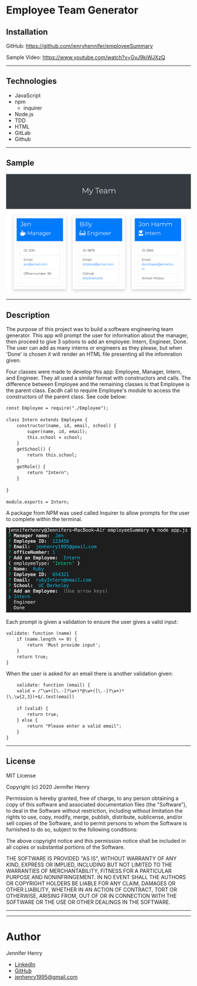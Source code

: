 # Employee Team Generator


## Installation

GitHub: https://github.com/jenryhennifer/employeeSummary

Sample Video:  https://www.youtube.com/watch?v=GvJ9kiWJXzQ


<hr />


## Technologies

* JavaScript
* npm
    * inquirer
* Node.js
* TDD
* HTML
* GitLab 
* Github

<hr />

## Sample

![sample image](assets/htmlsample.png)

<hr />

## Description

The purpose of this project was to build a software engineering team generator. This app will prompt the user for information about the manager, then proceed to give 3 options to add an employee: Intern, Engineer, Done. The user can add as many interns or engineers as they please, but when 'Done' is chosen it will render an HTML file presenting all the infomration given. 

Four classes were made to develop this app: Employee, Manager, Intern, and Engineer. They all used a similar format with constructors and calls. The difference between Employee and the remaining classes is that Employee is the parent class. Eacdh call to require Employee's module to access the constructors of the parent class. See code below:

```
const Employee = require("./Employee");

class Intern extends Employee {
    constructor(name, id, email, school) {
        super(name, id, email);
        this.school = school;
    }
    getSchool() {
        return this.school;
    }
    getRole() {
        return "Intern";
    }

}

module.exports = Intern;
```

A package from NPM was used called Inquirer to allow prompts for the user to complete within the terminal. 

![input example](assets/sampleImg.png)

Each prompt is given a validation to ensure the user gives a valid input:
```
validate: function (name) {
    if (name.length <= 0) {
        return 'Must provide input';
    }
    return true;
}
```
When the user is asked for an email there is another validation given:
```
    validate: function (email) {
    valid = /^\w+([\.-]?\w+)*@\w+([\.-]?\w+)*(\.\w{2,3})+$/.test(email)

    if (valid) {
        return true;
    } else {
        return "Please enter a valid email";
    }
}
```


<hr />

## License

MIT License

Copyright (c) 2020 Jennifer Henry

Permission is hereby granted, free of charge, to any person obtaining a copy of this software and associated documentation files (the "Software"), to deal in the Software without restriction, including without limitation the rights to use, copy, modify, merge, publish, distribute, sublicense, and/or sell copies of the Software, and to permit persons to whom the Software is furnished to do so, subject to the following conditions:

The above copyright notice and this permission notice shall be included in all copies or substantial portions of the Software.

THE SOFTWARE IS PROVIDED "AS IS", WITHOUT WARRANTY OF ANY KIND, EXPRESS OR IMPLIED, INCLUDING BUT NOT LIMITED TO THE WARRANTIES OF MERCHANTABILITY, FITNESS FOR A PARTICULAR PURPOSE AND NONINFRINGEMENT. IN NO EVENT SHALL THE AUTHORS OR COPYRIGHT HOLDERS BE LIABLE FOR ANY CLAIM, DAMAGES OR OTHER LIABILITY, WHETHER IN AN ACTION OF CONTRACT, TORT OR OTHERWISE, ARISING FROM, OUT OF OR IN CONNECTION WITH THE SOFTWARE OR THE USE OR OTHER DEALINGS IN THE SOFTWARE.

<hr />
<hr />

# Author

Jennifer Henry

* [LinkedIn](https://www.linkedin.com/in/jennifer-henry-4a540a149/)
* [GitHub](https://github.com/jenryhennifer)
* jenhenry1995@gmail.com
